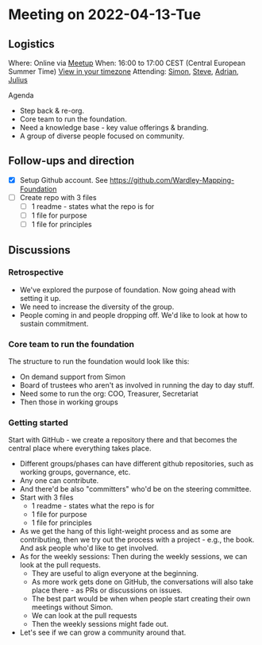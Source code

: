 # Meeting on 2022-04-13-Tue
## Logistics
Where: Online via [Meetup](https://www.meetup.com/wardley-maps-foundation/events/wrmjssydcgbqb/)
When: 16:00 to 17:00 CEST (Central European Summer Time) [View in your timezone](https://everytimezone.com/?t=6254c100,348)
Attending: [Simon](https://twitter.com/swardley), [Steve](https://twitter.com/spurkis), [Adrian](https://twitter.com/adrianco), [Julius](https://twitter.com/juliusgb2k)

Agenda
- Step back & re-org.
- Core team to run the foundation.
- Need a knowledge base - key value offerings & branding.
- A group of diverse people focused on community.

## Follow-ups and direction

- [x] Setup Github account. See https://github.com/Wardley-Mapping-Foundation
- [ ] Create repo with 3 files
	- [ ] 1 readme - states what the repo is for 
	- [ ] 1 file for purpose
	- [ ] 1 file for principles

## Discussions

### Retrospective
- We've explored the purpose of foundation. Now going ahead with setting it up.
- We need to increase the diversity of the group.
- People coming in and people dropping off. We'd like to look at how to sustain commitment.

### Core team to run the foundation
The structure to run the foundation would look like this:
- On demand support from Simon
- Board of trustees who aren't as involved in running the day to day stuff.
- Need some to run the org: COO, Treasurer, Secretariat
- Then those in working groups

### Getting started

Start with GitHub - we create a repository there and that becomes the central place where everything takes place.
- Different groups/phases can have different github repositories, such as working groups, governance, etc.
- Any one can contribute. 
- And there'd be also "committers" who'd be on the steering committee.
- Start with 3 files
	- 1 readme - states what the repo is for 
	- 1 file for purpose
	- 1 file for principles
- As we get the hang of this light-weight process and as some are contributing, then we try out the process with a project - e.g., the book. And ask people who'd like to get involved.
- As for the weekly sessions: Then during the weekly sessions, we can look at the pull requests.
	- They are useful to align everyone at the beginning.
	- As more work gets done on GitHub, the conversations will also take place there - as PRs or discussions on issues.
	- The best part would be when when people start creating their own meetings without Simon.
	- We can look at the pull requests
	- Then the weekly sessions might fade out.
- Let's see if we can grow a community around that.